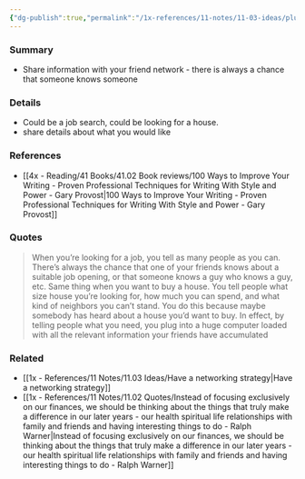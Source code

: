 ```yaml
---
{"dg-publish":true,"permalink":"/1x-references/11-notes/11-03-ideas/plug-into-your-friend-network-by-sharing-what-you-need/","title":"Plug into your friend network by sharing what you need","created":"2024-09-29T07:56:55.840+03:00","updated":"2024-09-29T10:45:30.357+03:00"}
---
```



### Summary
- Share information with your friend network - there is always a chance that someone knows someone

### Details
- Could be a job search, could be looking for a house.
- share details about what you would like

### References
- [[4x - Reading/41 Books/41.02 Book reviews/100 Ways to Improve Your Writing - Proven Professional Techniques for Writing With Style and Power - Gary Provost\|100 Ways to Improve Your Writing - Proven Professional Techniques for Writing With Style and Power - Gary Provost]]

### Quotes
> When you’re looking for a job, you tell as many people as you can. There’s always the chance that one of your friends knows about a suitable job opening, or that someone knows a guy who knows a guy, etc. Same thing when you want to buy a house. You tell people what size house you’re looking for, how much you can spend, and what kind of neighbors you can’t stand. You do this because maybe somebody has heard about a house you’d want to buy. In effect, by telling people what you need, you plug into a huge computer loaded with all the relevant information your friends have accumulated

### Related
- [[1x - References/11 Notes/11.03 Ideas/Have a networking strategy\|Have a networking strategy]]
- [[1x - References/11 Notes/11.02 Quotes/Instead of focusing exclusively on our finances, we should be thinking about the things that truly make a difference in our later years - our health spiritual life relationships with family and friends and having interesting things to do - Ralph Warner\|Instead of focusing exclusively on our finances, we should be thinking about the things that truly make a difference in our later years - our health spiritual life relationships with family and friends and having interesting things to do - Ralph Warner]]
